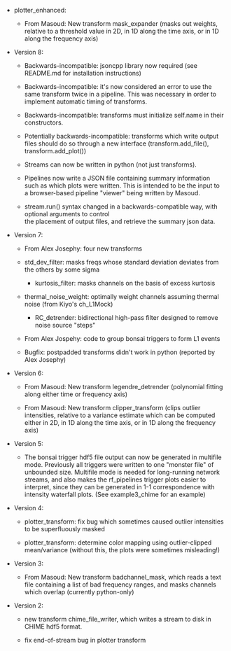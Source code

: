 - plotter_enhanced:

     - From Masoud: New transform mask_expander (masks out weights, relative to a threshold
       value in 2D, in 1D along the time axis, or in 1D along the frequency axis)

- Version 8:

     - Backwards-incompatible: jsoncpp library now required (see README.md for installation instructions)

     - Backwards-incompatible: it's now considered an error to use the same transform twice in a pipeline.
       This was necessary in order to implement automatic timing of transforms.
     
     - Backwards-incompatible: transforms must initialize self.name in their constructors.

     - Potentially backwards-incompatible: transforms which write output files should do so through
       a new interface (transform.add_file(), transform.add_plot())

     - Streams can now be written in python (not just transforms).

     - Pipelines now write a JSON file containing summary information such as which plots were written.
       This is intended to be the input to a browser-based pipeline "viewer" being written by Masoud.

     - stream.run() syntax changed in a backwards-compatible way, with optional arguments to control	
       the placement of output files, and retrieve the summary json data.

- Version 7:

     - From Alex Josephy: four new transforms
	- std_dev_filter: masks freqs whose standard deviation deviates from the others by some sigma
        - kurtosis_filter: masks channels on the basis of excess kurtosis 
	- thermal_noise_weight: optimally weight channels assuming thermal noise (from Kiyo's ch_L1Mock)
        - RC_detrender: bidirectional high-pass filter designed to remove noise source "steps"

     - From Alex Jospehy: code to group bonsai triggers to form L1 events

     - Bugfix: postpadded transforms didn't work in python (reported by Alex Josephy)

- Version 6:

     - From Masoud: New transform legendre_detrender (polynomial fitting along either time or frequency axis)

     - From Masoud: New transform clipper_transform (clips outlier intensities, relative to a variance
       estimate which can be computed either in 2D, in 1D along the time axis, or in 1D along the frequency
       axis)

- Version 5:

     - The bonsai trigger hdf5 file output can now be generated in multifile mode.  Previously
       all triggers were written to one "monster file" of unbounded size.  Multifile mode is
       needed for long-running network streams, and also makes the rf_pipelines trigger plots
       easier to interpret, since they can be generated in 1-1 correspondence with intensity
       waterfall plots.  (See example3_chime for an example)

- Version 4:

  - plotter_transform: fix bug which sometimes caused outlier intensities to be superfluously masked
  
  - plotter_transform: determine color mapping using outlier-clipped mean/variance (without this, the
    plots were sometimes misleading!)

- Version 3:

  - From Masoud: New transform badchannel_mask, which reads a text file containing a list of bad 
    frequency ranges, and masks channels which overlap (currently python-only)

- Version 2:

  - new transform chime_file_writer, which writes a stream to disk in CHIME hdf5 format.

  - fix end-of-stream bug in plotter transform
